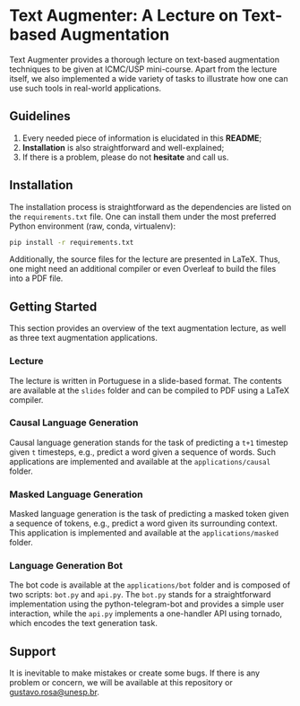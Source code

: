 # Text Augmenter: A Lecture on Text-based Augmentation

Text Augmenter provides a thorough lecture on text-based augmentation techniques to be given at ICMC/USP mini-course. Apart from the lecture itself, we also implemented a wide variety of tasks to illustrate how one can use such tools in real-world applications.

## Guidelines

1. Every needed piece of information is elucidated in this **README**;
2. **Installation** is also straightforward and well-explained;
3. If there is a problem, please do not **hesitate** and call us.

## Installation

The installation process is straightforward as the dependencies are listed on the `requirements.txt` file. One can install them under the most preferred Python environment (raw, conda, virtualenv):

```bash
pip install -r requirements.txt
```

Additionally, the source files for the lecture are presented in LaTeX. Thus, one might need an additional compiler or even Overleaf to build the files into a PDF file.

## Getting Started

This section provides an overview of the text augmentation lecture, as well as three text augmentation applications.

### Lecture

The lecture is written in Portuguese in a slide-based format. The contents are available at the `slides` folder and can be compiled to PDF using a LaTeX compiler.

### Causal Language Generation

Causal language generation stands for the task of predicting a `t+1` timestep given `t` timesteps, e.g., predict a word given a sequence of words. Such applications are implemented and available at the `applications/causal` folder.

### Masked Language Generation

Masked language generation is the task of predicting a masked token given a sequence of tokens, e.g., predict a word given its surrounding context. This application is implemented and available at the `applications/masked` folder.

### Language Generation Bot

The bot code is available at the `applications/bot` folder and is composed of two scripts: `bot.py` and `api.py`. The `bot.py` stands for a straightforward implementation using the python-telegram-bot and provides a simple user interaction, while the `api.py` implements a one-handler API using tornado, which encodes the text generation task.

## Support

It is inevitable to make mistakes or create some bugs. If there is any problem or concern, we will be available at this repository or gustavo.rosa@unesp.br.